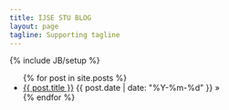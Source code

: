 ```yaml
---
title: IJSE STU BLOG
layout: page
tagline: Supporting tagline
---
```


{% include JB/setup %}


<ul class="posts">
  {% for post in site.posts %}
    <li>
    	<a href="{{ BASE_PATH }}{{ post.url }}">{{ post.title }}</a>
    	<span class="right">{{ post.date | date: "%Y-%m-%d" }} &raquo;</span>
    </li>
  {% endfor %}
</ul>

